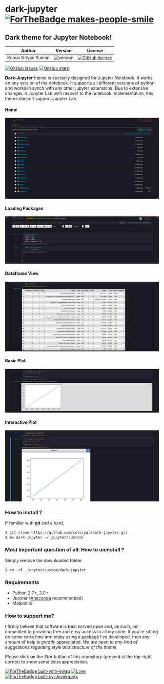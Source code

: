 # dark-jupyter [![ForTheBadge makes-people-smile](http://ForTheBadge.com/images/badges/makes-people-smile.svg)](https://GitHub.com/colorpal/)

## Dark theme for Jupyter Notebook!

|    Author    | Version    | License |
| :----------: | :----------: | :----------: |
| Kumar Nityan Suman | ![version](https://img.shields.io/badge/version-1.0.0-orange.svg) | [![GitHub license](https://img.shields.io/github/license/colorpal/dark-jupyter.svg)](https://github.com/colorpal/dark-jupyter/blob/master/LICENSE) |


[![GitHub issues](https://img.shields.io/github/issues/colorpal/dark-jupyter.svg)](https://github.com/colorpal/dark-jupyter/issues) [![GitHub stars](https://img.shields.io/github/stars/colorpal/dark-jupyter.svg)](https://github.com/colorpal/dark-jupyter/stargazers)


**Dark-Jupyter** theme is specially designed for Jupyter Notebook. It works on any version of the notebook. It supports all different versions of python and works in synch with any other jupyter extensions.
Due to extensive changes in Jupyter Lab with respect to the notebook implementation, this theme doesn't support Jupyter Lab.

#### Home
![image](screens/home.png)

#### Loading Packages
![image](screens/loading-packages.png)

#### Dataframe View
![image](screens/dataframe.png)

#### Basic Plot
![image](screens/basic-plot.png)

#### Interactive Plot
![image](screens/plot.png)

### How to install ?

If familier with **git** and a *nerd*,

```
$ git clone https://github.com/colorpal/dark-jupyter.git
$ mv dark-jupyter ~/.jupyter/custom/
```

### Most important question of all: How to uninstall ?
Simply remove the downloaded folder.
```
$ rm -rf .jupyter/custom/dark-jupyter
```

### Requirements
* Python 2.7+, 3.0+
* Jupyter ([Anaconda](https://www.continuum.io/downloads) recommended)
* Matplotlib


### How to support me?
I firmly believe that software is best served open and, as such, am committed to providing free and easy access to all my code. If you're sitting on some extra time and enjoy using a package I've developed, then any amount of help is *greatly* appreciated. **We are open to any kind of suggestions regarding style and structure of the theme*.*

Please click on the *Star* button of this repository (present at the top-right corner) to show some extra appreciation.


[![ForTheBadge built-with-swag](http://ForTheBadge.com/images/badges/built-with-swag.svg)](https://GitHub.com/colorpal/dark-jupyter/)
[![Love](https://forthebadge.com/images/badges/built-with-love.svg)](https://GitHub.com/colorpal/dark-jupyter/)
[![ForTheBadge built-by-developers](http://ForTheBadge.com/images/badges/built-by-developers.svg)](https://GitHub.com/colorpal/) 

